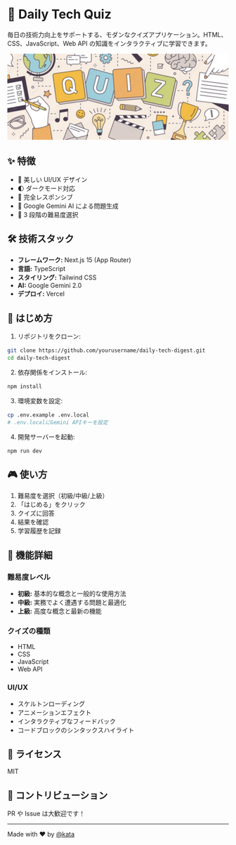 # 🎯 Daily Tech Quiz

毎日の技術力向上をサポートする、モダンなクイズアプリケーション。HTML、CSS、JavaScript、Web API の知識をインタラクティブに学習できます。

![Daily Tech Quiz Screenshot](public/ogp.png)

## ✨ 特徴

- 🎨 美しい UI/UX デザイン
- 🌓 ダークモード対応
- 📱 完全レスポンシブ
- 🤖 Google Gemini AI による問題生成
- 🎯 3 段階の難易度選択

## 🛠️ 技術スタック

- **フレームワーク:** Next.js 15 (App Router)
- **言語:** TypeScript
- **スタイリング:** Tailwind CSS
- **AI:** Google Gemini 2.0
- **デプロイ:** Vercel

## 🚀 はじめ方

1. リポジトリをクローン:

```bash
git clone https://github.com/yourusername/daily-tech-digest.git
cd daily-tech-digest
```

2. 依存関係をインストール:

```bash
npm install
```

3. 環境変数を設定:

```bash
cp .env.example .env.local
# .env.localにGemini APIキーを設定
```

4. 開発サーバーを起動:

```bash
npm run dev
```

## 🎮 使い方

1. 難易度を選択（初級/中級/上級）
2. 「はじめる」をクリック
3. クイズに回答
4. 結果を確認
5. 学習履歴を記録

## 🌟 機能詳細

### 難易度レベル

- **初級:** 基本的な概念と一般的な使用方法
- **中級:** 実務でよく遭遇する問題と最適化
- **上級:** 高度な概念と最新の機能

### クイズの種類

- HTML
- CSS
- JavaScript
- Web API

### UI/UX

- スケルトンローディング
- アニメーションエフェクト
- インタラクティブなフィードバック
- コードブロックのシンタックスハイライト

## 📝 ライセンス

MIT

## 👥 コントリビューション

PR や Issue は大歓迎です！

---

Made with ❤️ by [@kata](https://github.com/kata-n)
